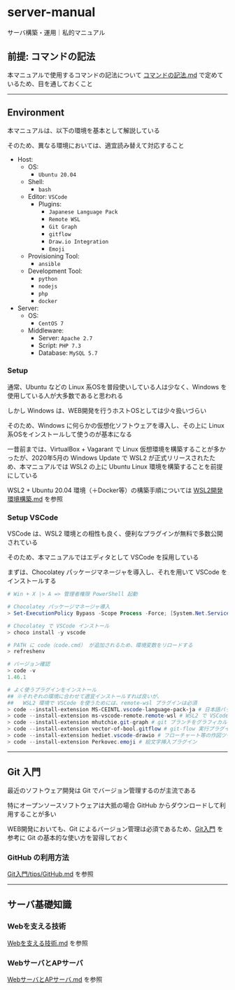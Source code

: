 # server-manual

サーバ構築・運用｜私的マニュアル

## 前提: コマンドの記法

本マニュアルで使用するコマンドの記法について [コマンドの記法.md](./コマンドの記法.md) で定めているため、目を通しておくこと

***

## Environment

本マニュアルは、以下の環境を基本として解説している

そのため、異なる環境においては、適宜読み替えて対応すること

- Host:
    - OS:
        - `Ubuntu 20.04`
    - Shell:
        - `bash`
    - Editor: `VSCode`
        - Plugins:
            - `Japanese Language Pack`
            - `Remote WSL`
            - `Git Graph`
            - `gitflow`
            - `Draw.io Integration`
            - `Emoji`
    - Provisioning Tool:
        - `ansible`
    - Development Tool:
        - `python`
        - `nodejs`
        - `php`
        - `docker`
- Server:
    - OS:
        - `CentOS 7`
    - Middleware:
        - Server: `Apache 2.7`
        - Script: `PHP 7.3`
        - Database: `MySQL 5.7`

### Setup
通常、Ubuntu などの Linux 系OSを普段使いしている人は少なく、Windows を使用している人が大多数であると思われる

しかし Windows は、WEB開発を行うホストOSとしては少々扱いづらい

そのため、Windows に何らかの仮想化ソフトウェアを導入し、その上に Linux 系OSをインストールして使うのが基本になる

一昔前までは、VirtualBox + Vagarant で Linux 仮想環境を構築することが多かったが、2020年5月の Windows Update で WSL2 が正式リリースされたため、本マニュアルでは WSL2 の上に Ubuntu Linux 環境を構築することを前提にしている

WSL2 + Ubuntu 20.04 環境（＋Docker等）の構築手順については [WSL2開発環境構築.md](./WSL2開発環境構築.md) を参照

### Setup VSCode
VSCode は、WSL2 環境との相性も良く、便利なプラグインが無料で多数公開されている

そのため、本マニュアルではエディタとして VSCode を採用している

まずは、Chocolatey パッケージマネージャを導入し、それを用いて VSCode をインストールする

```powershell
# Win + X |> A => 管理者権限 PowerShell 起動

# Chocolatey パッケージマネージャ導入
> Set-ExecutionPolicy Bypass -Scope Process -Force; [System.Net.ServicePointManager]::SecurityProtocol = [System.Net.ServicePointManager]::SecurityProtocol -bor 3072; iex ((New-Object System.Net.WebClient).DownloadString('https://chocolatey.org/install.ps1'))

# Chocolatey で VSCode インストール
> choco install -y vscode

# PATH に code（code.cmd） が追加されるため、環境変数をリロードする
> refreshenv

# バージョン確認
> code -v
1.46.1

# よく使うプラグインをインストール
## ※それぞれの環境に合わせて適宜インストールすれば良いが、
##   WSL2 環境で VSCode を使うためには、remote-wsl プラグインは必須
> code --install-extension MS-CEINTL.vscode-language-pack-ja # 日本語パッケージ
> code --install-extension ms-vscode-remote.remote-wsl # WSL2 で VSCode を起動するためのプラグイン
> code --install-extension mhutchie.git-graph # git ブランチをグラフィカルに表示するプラグイン
> code --install-extension vector-of-bool.gitflow # git-flow 実行プラグイン
> code --install-extension hediet.vscode-drawio # フローチャート等の作図ツール
> code --install-extension Perkovec.emoji # 絵文字挿入プラグイン
```

***

## Git 入門

最近のソフトウェア開発は Git でバージョン管理するのが主流である

特にオープンソースソフトウェアは大抵の場合 GitHub からダウンロードして利用することが多い

WEB開発においても、Git によるバージョン管理は必須であるため、[Git入門](./Git入門/README.md) を参考に Git の基本的な使い方を習得しておく

### GitHub の利用方法
[Git入門/tips/GitHub.md](./Git入門/tips/GitHub.md) を参照

***

## サーバ基礎知識

### Webを支える技術
[Webを支える技術.md](./Webを支える技術) を参照

### WebサーバとAPサーバ
[WebサーバとAPサーバ.md](./WebサーバとAPサーバ.md) を参照
